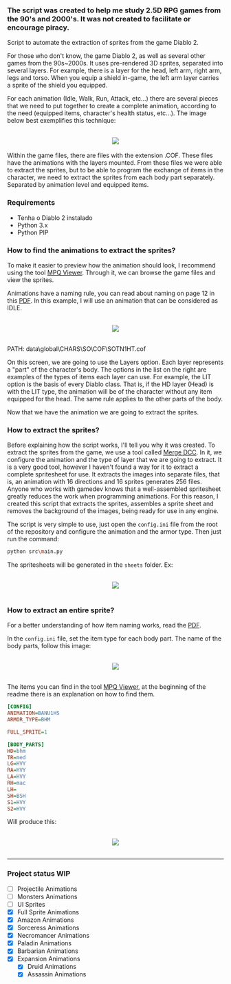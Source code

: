### The script was created to help me study 2.5D RPG games from the 90's and 2000's. It was not created to facilitate or encourage piracy.

Script to automate the extraction of sprites from the game Diablo 2.

For those who don't know, the game Diablo 2, as well as several other games from the 90s~2000s. It uses pre-rendered 3D sprites, separated into several layers. For example, there is a layer for the head, left arm, right arm, legs and torso. When you equip a shield in-game, the left arm layer carries a sprite of the shield you equipped.

For each animation (Idle, Walk, Run, Attack, etc...) there are several pieces that we need to put together to create a complete animation, according to the need (equipped items, character's health status, etc...). The image below best exemplifies this technique:
<br>
<br>
<center><img src="./doc/1.PNG"/></center>
<br>
Within the game files, there are files with the extension .COF. These files have the animations with the layers mounted. From these files we were able to extract the sprites, but to be able to program the exchange of items in the character, we need to extract the sprites from each body part separately. Separated by animation level and equipped items.

### Requirements
 - Tenha o Diablo 2 instalado
 - Python 3.x
 - Python PIP

### How to find the animations to extract the sprites?

To make it easier to preview how the animation should look, I recommend using the tool [MPQ Viewer](https://github.com/collinsmith/riiablo#mpq-viewer). Through it, we can browse the game files and view the sprites.

Animations have a naming rule, you can read about naming on page 12 in this [PDF](https://github.com/collinsmith/riiablo#mpq-viewer). In this example, I will use an animation that can be considered as IDLE.
<br>
<br>
<center><img src="./doc/2.PNG"/></center>
<br>

PATH: data\global\CHARS\SO\COF\SOTN1HT.cof

On this screen, we are going to use the Layers option. Each layer represents a "part" of the character's body. The options in the list on the right are examples of the types of items each layer can use. For example, the LIT option is the basis of every Diablo class. That is, if the HD layer (Head) is with the LIT type, the animation will be of the character without any item equipped for the head. The same rule applies to the other parts of the body.

Now that we have the animation we are going to extract the sprites.

### How to extract the sprites?

Before explaining how the script works, I'll tell you why it was created. To extract the sprites from the game, we use a tool called [Merge DCC](https://d2mods.info/forum/viewtopic.php?t=64449). In it, we configure the animation and the type of layer that we are going to extract. It is a very good tool, however I haven't found a way for it to extract a complete spritesheet for use. It extracts the images into separate files, that is, an animation with 16 directions and 16 sprites generates 256 files. Anyone who works with gamedev knows that a well-assembled spritesheet greatly reduces the work when programming animations. For this reason, I created this script that extracts the sprites, assembles a sprite sheet and removes the background of the images, being ready for use in any engine.

The script is very simple to use, just open the `config.ini` file from the root of the repository and configure the animation and the armor type. Then just run the command:
```bash
python src\main.py
```

The spritesheets will be generated in the `sheets` folder. Ex:
<br>
<br>
<center><img src="./sheets/LG.png"/></center>
<br>

### How to extract an entire sprite?

For a better understanding of how item naming works, read the [PDF](https://github.com/collinsmith/riiablo#mpq-viewer).

In the `config.ini` file, set the item type for each body part. The name of the body parts, follow this image:
<br>
<br>
<center><img src="./doc/1.PNG"/></center>
<br>

The items you can find in the tool [MPQ Viewer](https://github.com/collinsmith/riiablo#mpq-viewer), at the beginning of the readme there is an explanation on how to find them.
```ini
[CONFIG]
ANIMATION=BANU1HS
ARMOR_TYPE=BHM

FULL_SPRITE=1

[BODY_PARTS]
HD=bhm
TR=med
LG=HVY
RA=HVY
LA=HVY
RH=mac
LH=
SH=BSH
S1=HVY
S2=HVY
```
Will produce this:
<br>
<br>
<center><img src="./sheets/FULL_SPRITE.png"/></center>
<br>

---
### Project status WIP

- [ ] Projectile Animations
- [ ] Monsters Animations
- [ ] UI Sprites
- [x] Full Sprite Animations
- [x] Amazon Animations
- [x] Sorceress Animations
- [x] Necromancer Animations
- [x] Paladin Animations
- [x] Barbarian Animations
- [x] Expansion Animations
    - [x] Druid Animations
    - [x] Assassin Animations
